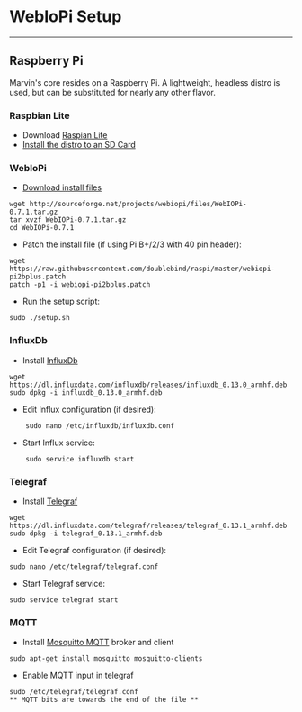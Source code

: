 
# WebIoPi Setup
----------------

## Raspberry Pi

Marvin's core resides on a Raspberry Pi. A lightweight, headless distro is used, but can be substituted for nearly any other flavor.

### Raspbian Lite
* Download [Raspian Lite](https://www.raspberrypi.org/downloads/raspbian)
* [Install the distro to an SD Card](https://www.raspberrypi.org/documentation/installation/installing-images)

### WebIoPi
* [Download install files](http://webiopi.trouch.com/INSTALL.html)
```
wget http://sourceforge.net/projects/webiopi/files/WebIOPi-0.7.1.tar.gz
tar xvzf WebIOPi-0.7.1.tar.gz
cd WebIOPi-0.7.1
```
* Patch the install file (if using Pi B+/2/3 with 40 pin header):
```
wget https://raw.githubusercontent.com/doublebind/raspi/master/webiopi-pi2bplus.patch
patch -p1 -i webiopi-pi2bplus.patch
```
* Run the setup script:
```
sudo ./setup.sh
```

### InfluxDb
* Install [InfluxDb](https://influxdata.com/downloads/#influxdb)
```
wget https://dl.influxdata.com/influxdb/releases/influxdb_0.13.0_armhf.deb
sudo dpkg -i influxdb_0.13.0_armhf.deb
```
* Edit Influx configuration (if desired):
```
	sudo nano /etc/influxdb/influxdb.conf
```
* Start Influx service:
```
	sudo service influxdb start
```

### Telegraf
* Install [Telegraf](https://influxdata.com/downloads/#telegraf)
```
wget https://dl.influxdata.com/telegraf/releases/telegraf_0.13.1_armhf.deb
sudo dpkg -i telegraf_0.13.1_armhf.deb
```
* Edit Telegraf configuration (if desired):
```
sudo nano /etc/telegraf/telegraf.conf
```
* Start Telegraf service:
```
sudo service telegraf start
```

### MQTT
* Install [Mosquitto MQTT](http://mosquitto.org/) broker and client
```
sudo apt-get install mosquitto mosquitto-clients
```
* Enable MQTT input in telegraf
```
sudo /etc/telegraf/telegraf.conf
** MQTT bits are towards the end of the file **
```
